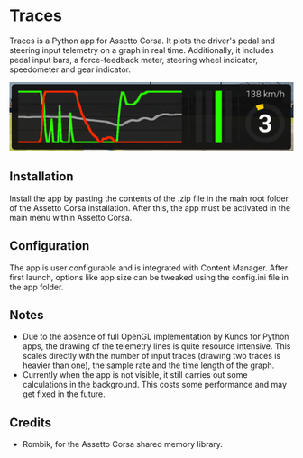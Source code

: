 # Traces

Traces is a Python app for Assetto Corsa. It plots the driver's pedal and steering input telemetry on a graph in real time. Additionally, it includes pedal input bars, a force-feedback meter, steering wheel indicator, speedometer and gear indicator.

![App Preview](/assets/app_preview.png)

## Installation

Install the app by pasting the contents of the .zip file in the main root folder of the Assetto Corsa installation. After this, the app must be activated in the main menu within Assetto Corsa.

## Configuration

The app is user configurable and is integrated with Content Manager. After first launch, options like app size can be tweaked using the config.ini file in the app folder.

## Notes

* Due to the absence of full OpenGL implementation by Kunos for Python apps, the drawing of the telemetry lines is quite resource intensive. This scales directly with the number of input traces (drawing two traces is heavier than one), the sample rate and the time length of the graph.
* Currently when the app is not visible, it still carries out some calculations in the background. This costs some performance and may get fixed in the future.

## Credits

* Rombik, for the Assetto Corsa shared memory library.